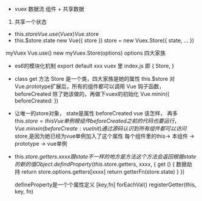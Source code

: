 -   vuex 数据流
组件 + 共享数据
1. 共享一个状态
-   this.$store
    Vue.use(Vuex) Vue.$store
-   this.$store.state
new Vue({
    store
})
store = new Vuex.Store({
    state,
    ...
})

myVuex Vue.use()
new myVuex.Store(options)
options 四大家族

-   es6的模块化机制
    export default xxx
    vuex 里 index.js 即 { Store, }
-   class get 方法
    Store 是一个类，四大家族是她的属性
    this.$store 对Vue.prototype扩展后，所有的组件都可以调用 
    Vue 钩子函数，beforeCreated 除了她该做的，再做下vuex的初始化
    Vue.minin({
        beforeCreated: 
    })
-   让唯一的store对象， state是属性
    beforeCreated vue 该怎样，
    再多this.$store = this  Vue单例 根组件
    beforeCreated 之前的代码也要运行，Vue.minxin({
        beforeCreate: vueInit
    })
    通过源码 认识到 所有组件都可以访问$store,是因为她已经为vue单例加入了这个属性
    每个组件里的this-> 本组件 -> prototype -> vue单例

-   this.$store.getters.xxxx
    跟state不一样的地方 是方法 这个方法会返回根据state的新的值
    Object.defindProperty(this.$store.getters, xxxx, {
        get () {
            数据劫持
            return store.options.getters[xxxx]
            return getterFn(store.state)
        }
    })

    defineProperty是一个个属性定义
    [key,fn]
    forEachVal()
    registerGetter(this, key, fn)
